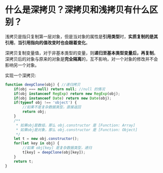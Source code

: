 # 什么是深拷贝？深拷贝和浅拷贝有什么区别？

浅拷贝是指只复制第一层对象，但是当对象的属性是**引用类型**时，**实质复制的是其引用**，**当引用指向的值改变时也会跟着变化**。

深拷贝复制变量值，对于非基本类型的变量，则**递归至基本类型变量后，再复制**。深拷贝后的对象与原来的对象是**完全隔离**的，互不影响，对一个对象的修改并不会影响另一个对象。

实现一个深拷贝:

```javascript
function deepClone(obj) { //递归拷贝
    if(obj === null) return null; //null 的情况
    if(obj instanceof RegExp) return new RegExp(obj);
    if(obj instanceof Date) return new Date(obj);
    if(typeof obj !== 'object') {
        //如果不是复杂数据类型，直接返回
        return obj;
    }
    /**
     * 如果obj是数组，那么 obj.constructor 是 [Function: Array]
     * 如果obj是对象，那么 obj.constructor 是 [Function: Object]
     */
    let t = new obj.constructor();
    for(let key in obj) {
        //如果 obj[key] 是复杂数据类型，递归
        t[key] = deepClone(obj[key]);
    }
    return t;
}
```

